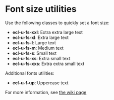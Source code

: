 # Font size utilities

Use the following classes to quickly set a font size:
* **ecl-u-fs-xxl**: Extra extra large text
* **ecl-u-fs-xl**: Extra large text
* **ecl-u-fs-l**: Large text
* **ecl-u-fs-m**: Medium text
* **ecl-u-fs-s**: Small text
* **ecl-u-fs-xs**: Extra small text
* **ecl-u-fs-xxs**: Extra extra small text

Additional fonts utilities:
* **ecl-u-f-up**: Uppercase text

For more information, see [the wiki page](https://webgate.ec.europa.eu/CITnet/confluence/pages/viewpage.action?pageId=650250290#Typography..-Font)
